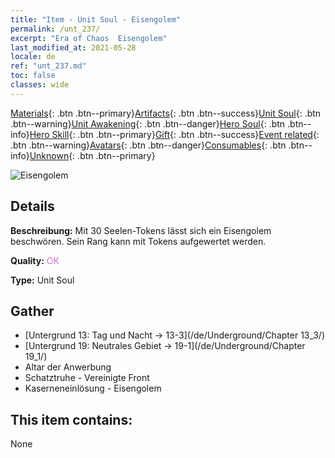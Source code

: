 ```yaml
---
title: "Item - Unit Soul - Eisengolem"
permalink: /unt_237/
excerpt: "Era of Chaos  Eisengolem"
last_modified_at: 2021-05-28
locale: de
ref: "unt_237.md"
toc: false
classes: wide
---
```

 [Materials](/ItemsDE/){: .btn .btn--primary}[Artifacts](/ItemsDE/Artifacts/){: .btn .btn--success}[Unit Soul](/ItemsDE/UnitSoul/){: .btn .btn--warning}[Unit Awakening](/ItemsDE/UnitAwakening/){: .btn .btn--danger}[Hero Soul](/ItemsDE/HeroSoul/){: .btn .btn--info}[Hero Skill](/ItemsDE/HeroSkill/){: .btn .btn--primary}[Gift](/ItemsDE/Gift/){: .btn .btn--success}[Event related](/ItemsDE/Events/){: .btn .btn--warning}[Avatars](/ItemsDE/Avatars/){: .btn .btn--danger}[Consumables](/ItemsDE/Consumables/){: .btn .btn--info}[Unknown](/ItemsDE/Unknown/){: .btn .btn--primary}

 ![Eisengolem](/images/u/ti_tieren.jpg)

## Details
 **Beschreibung:** Mit 30 Seelen-Tokens lässt sich ein Eisengolem beschwören. Sein Rang kann mit Tokens aufgewertet werden.

 **Quality:** <span style="color: #DA70D6">OK</span>

 **Type:** Unit Soul

## Gather

*    [Untergrund 13: Tag und Nacht -> 13-3](/de/Underground/Chapter 13_3/) 
*    [Untergrund 19: Neutrales Gebiet -> 19-1](/de/Underground/Chapter 19_1/) 
*    Altar der Anwerbung 
*    Schatztruhe - Vereinigte Front 
*    Kaserneneinlösung - Eisengolem 

## This item contains:

  None

